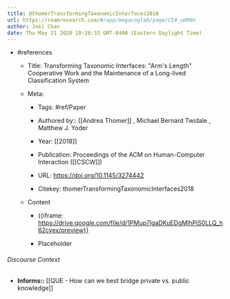 ```yaml
---
title: @thomerTransformingTaxonomicInterfaces2018
url: https://roamresearch.com/#/app/megacoglab/page/CE4_uHRNx
author: Joel Chan
date: Thu May 21 2020 10:28:33 GMT-0400 (Eastern Daylight Time)
---
```


- #references

    - Title: Transforming Taxonomic Interfaces: "Arm's Length" Cooperative Work and the Maintenance of a Long-lived Classification System

    - Meta:

        - Tags: #ref/Paper

        - Authored by::  [[Andrea Thomer]] ,  Michael Bernard Twidale ,  Matthew J. Yoder

        - Year: [[2018]]

        - Publication: Proceedings of the ACM on Human-Computer Interaction ([[CSCW]])

        - URL: https://doi.org/10.1145/3274442

        - Citekey: thomerTransformingTaxonomicInterfaces2018

    - Content

        - {{iframe: https://drive.google.com/file/d/1PMup7lgaDKuEDgMlhPiS0LLQ_h62cyex/preview}}

        - Placeholder

###### Discourse Context

- **Informs::** [[QUE - How can we best bridge private vs. public knowledge]]
